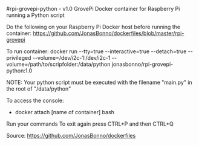 #rpi-grovepi-python - v1.0
GrovePi Docker container for Raspberry Pi running a Python script

Do the following on your Raspberry Pi Docker host before running the container: https://github.com/JonasBonno/dockerfiles/blob/master/rpi-grovepi

To run container: docker run --tty=true --interactive=true --detach=true --privileged --volume=/dev/i2c-1:/dev/i2c-1 --volume=/path/to/scripfolder:/data/python jonasbonno/rpi-grovepi-python:1.0

NOTE: Your python script must be executed with the filename "main.py" in the root of "/data/python"

To access the console: 
- docker attach [name of container] bash

Run your commands
To exit again press CTRL+P and then CTRL+Q

Source: https://github.com/JonasBonno/dockerfiles

